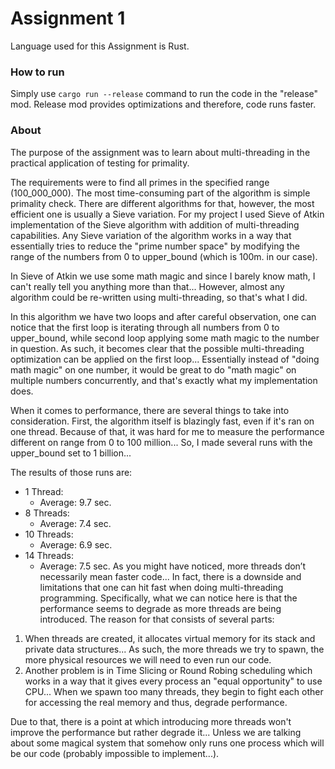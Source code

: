 # Assignment 1
Language used for this Assignment is Rust.

### How to run
Simply use `cargo run --release` command to run the code in the "release" mod. Release mod provides optimizations and therefore, code runs faster.

### About
The purpose of the assignment was to learn about multi-threading in the practical application of testing for primality.

The requirements were to find all primes in the specified range (100_000_000). The most time-consuming part of the algorithm is simple primality check. There are different algorithms for that, however, the most efficient one is usually a Sieve variation. For my project I used Sieve of Atkin implementation of the Sieve algorithm with addition of multi-threading capabilities. Any Sieve variation of the algorithm works in a way that essentially tries to reduce the "prime number space" by modifying the range of the numbers from 0 to upper_bound (which is 100m. in our case).

In Sieve of Atkin we use some math magic and since I barely know math, I can't really tell you anything more than that... However, almost any algorithm could be re-written using multi-threading, so that's what I did.

In this algorithm we have two loops and after careful observation, one can notice that the first loop is iterating through all numbers from 0 to upper_bound, while second loop applying some math magic to the number in question. As such, it becomes clear that the possible multi-threading optimization can be applied on the first loop... Essentially instead of "doing math magic" on one number, it would be great to do "math magic" on multiple numbers concurrently, and that's exactly what my implementation does.

When it comes to performance, there are several things to take into consideration. First, the algorithm itself is blazingly fast, even if it's ran on one thread. Because of that, it was hard for me to measure the performance different on range from 0 to 100 million... So, I made several runs with the upper_bound set to 1 billion...

The results of those runs are: 
- 1 Thread:
    - Average: 9.7 sec. 
- 8 Threads: 
    - Average: 7.4 sec. 
- 10 Threads: 
    - Average: 6.9 sec. 
- 14 Threads: 
    - Average: 7.5 sec.
As you might have noticed, more threads don’t necessarily mean faster code... In fact, there is a downside and limitations that one can hit fast when doing multi-threading programming. Specifically, what we can notice here is that the performance seems to degrade as more threads are being introduced. The reason for that consists of several parts:
1. When threads are created, it allocates virtual memory for its stack and private data structures... As such, the more threads we try to spawn, the more physical resources we will need to even run our code.
2. Another problem is in Time Slicing or Round Robing scheduling which works in a way that it gives every process an "equal opportunity" to use CPU... When we spawn too many threads, they begin to fight each other for accessing the real memory and thus, degrade performance.

Due to that, there is a point at which introducing more threads won't improve the performance but rather degrade it... Unless we are talking about some magical system that somehow only runs one process which will be our code (probably impossible to implement...).
